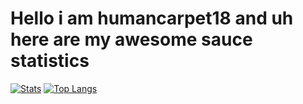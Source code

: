 # Hello i am humancarpet18 and uh here are my awesome sauce statistics
[![Stats](https://github-readme-stats.vercel.app/api?username=humancarpet18&show_icons=true&count_private=false&theme=radical)](https://github.com/jetblacksalvation)
[![Top Langs](https://github-readme-stats.vercel.app/api/top-langs/?username=humancarpet18&layout=compact&theme=radical)](https://github.com/jetblacksalvation)
